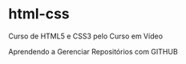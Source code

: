 # html-css
 Curso de HTML5 e CSS3 pelo Curso em Vídeo

Aprendendo a Gerenciar Repositórios com GITHUB
